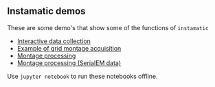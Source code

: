 ## Instamatic demos

These are some demo's that show some of the functions of `instamatic`

- [Interactive data collection](data_collection.ipynb)
- [Example of grid montage acquisition](grid_montage_collection.ipynb)
- [Montage processing](montage_processing.ipynb)
- [Montage processing (SerialEM data)](http://github.com/stefsmeets/pyserialem/demos/montage_processing_serialem.ipynb)

Use `jupyter notebook` to run these notebooks offline.
